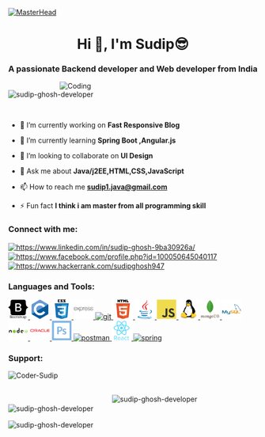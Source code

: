 [![MasterHead](https://developers.giphy.com/branch/master/static/api-512d36c09662682717108a38bbb5c57d.gif)](https://codegrills.in)

<h1 align="center">Hi 👋, I'm Sudip😎</h1>
<h3 align="center">A passionate Backend developer and Web developer from India</h3>
<img align="right" alt="Coding" width="400" src="https://www.chawtechsolutions.com/wp-content/uploads/2019/03/senior-front-end-developer-openings-1.gif">

<p align="left"> <img src="https://komarev.com/ghpvc/?username=sudip-ghosh-developer&label=Profile%20views&color=0e75b6&style=flat" alt="sudip-ghosh-developer" /> </p>

<p align="left"> <a href="https://twitter.com/" target="blank"><img src="https://img.shields.io/twitter/follow/?logo=twitter&style=for-the-badge" alt="" /></a> </p>

- 🔭 I’m currently working on **Fast Responsive Blog**

- 🌱 I’m currently learning **Spring Boot ,Angular.js**

- 👯 I’m looking to collaborate on **UI Design**

- 💬 Ask me about **Java/j2EE,HTML,CSS,JavaScript**

- 📫 How to reach me **sudip1.java@gmail.com**

- ⚡ Fun fact **I think i am master from all programming skill**

<h3 align="left">Connect with me:</h3>
<p align="left">
<a href="https://linkedin.com/in/https://www.linkedin.com/in/sudip-ghosh-9ba30926a/" target="_blank"><img align="center" src="https://raw.githubusercontent.com/rahuldkjain/github-profile-readme-generator/master/src/images/icons/Social/linked-in-alt.svg" alt="https://www.linkedin.com/in/sudip-ghosh-9ba30926a/" height="30" width="40" /></a>
<a href="https://fb.com/https://www.facebook.com/profile.php?id=100050645040117" target="blank"><img align="center" src="https://raw.githubusercontent.com/rahuldkjain/github-profile-readme-generator/master/src/images/icons/Social/facebook.svg" alt="https://www.facebook.com/profile.php?id=100050645040117" height="30" width="40" /></a>
<a href="https://www.hackerrank.com/https://www.hackerrank.com/sudipghosh947" target="blank"><img align="center" src="https://raw.githubusercontent.com/rahuldkjain/github-profile-readme-generator/master/src/images/icons/Social/hackerrank.svg" alt="https://www.hackerrank.com/sudipghosh947" height="30" width="40" /></a>
</p>

<h3 align="left">Languages and Tools:</h3>
<p align="left"> <a href="https://getbootstrap.com" target="_blank" rel="noreferrer"> <img src="https://raw.githubusercontent.com/devicons/devicon/master/icons/bootstrap/bootstrap-plain-wordmark.svg" alt="bootstrap" width="40" height="40"/> </a> <a href="https://www.cprogramming.com/" target="_blank" rel="noreferrer"> <img src="https://raw.githubusercontent.com/devicons/devicon/master/icons/c/c-original.svg" alt="c" width="40" height="40"/> </a> <a href="https://www.w3schools.com/css/" target="_blank" rel="noreferrer"> <img src="https://raw.githubusercontent.com/devicons/devicon/master/icons/css3/css3-original-wordmark.svg" alt="css3" width="40" height="40"/> </a> <a href="https://expressjs.com" target="_blank" rel="noreferrer"> <img src="https://raw.githubusercontent.com/devicons/devicon/master/icons/express/express-original-wordmark.svg" alt="express" width="40" height="40"/> </a> <a href="https://git-scm.com/" target="_blank" rel="noreferrer"> <img src="https://www.vectorlogo.zone/logos/git-scm/git-scm-icon.svg" alt="git" width="40" height="40"/> </a> <a href="https://www.w3.org/html/" target="_blank" rel="noreferrer"> <img src="https://raw.githubusercontent.com/devicons/devicon/master/icons/html5/html5-original-wordmark.svg" alt="html5" width="40" height="40"/> </a> <a href="https://www.java.com" target="_blank" rel="noreferrer"> <img src="https://raw.githubusercontent.com/devicons/devicon/master/icons/java/java-original.svg" alt="java" width="40" height="40"/> </a> <a href="https://developer.mozilla.org/en-US/docs/Web/JavaScript" target="_blank" rel="noreferrer"> <img src="https://raw.githubusercontent.com/devicons/devicon/master/icons/javascript/javascript-original.svg" alt="javascript" width="40" height="40"/> </a> <a href="https://www.linux.org/" target="_blank" rel="noreferrer"> <img src="https://raw.githubusercontent.com/devicons/devicon/master/icons/linux/linux-original.svg" alt="linux" width="40" height="40"/> </a> <a href="https://www.mongodb.com/" target="_blank" rel="noreferrer"> <img src="https://raw.githubusercontent.com/devicons/devicon/master/icons/mongodb/mongodb-original-wordmark.svg" alt="mongodb" width="40" height="40"/> </a> <a href="https://www.mysql.com/" target="_blank" rel="noreferrer"> <img src="https://raw.githubusercontent.com/devicons/devicon/master/icons/mysql/mysql-original-wordmark.svg" alt="mysql" width="40" height="40"/> </a> <a href="https://nodejs.org" target="_blank" rel="noreferrer"> <img src="https://raw.githubusercontent.com/devicons/devicon/master/icons/nodejs/nodejs-original-wordmark.svg" alt="nodejs" width="40" height="40"/> </a> <a href="https://www.oracle.com/" target="_blank" rel="noreferrer"> <img src="https://raw.githubusercontent.com/devicons/devicon/master/icons/oracle/oracle-original.svg" alt="oracle" width="40" height="40"/> </a> <a href="https://www.photoshop.com/en" target="_blank" rel="noreferrer"> <img src="https://raw.githubusercontent.com/devicons/devicon/master/icons/photoshop/photoshop-line.svg" alt="photoshop" width="40" height="40"/> </a> <a href="https://postman.com" target="_blank" rel="noreferrer"> <img src="https://www.vectorlogo.zone/logos/getpostman/getpostman-icon.svg" alt="postman" width="40" height="40"/> </a> <a href="https://reactjs.org/" target="_blank" rel="noreferrer"> <img src="https://raw.githubusercontent.com/devicons/devicon/master/icons/react/react-original-wordmark.svg" alt="react" width="40" height="40"/> </a> <a href="https://spring.io/" target="_blank" rel="noreferrer"> <img src="https://www.vectorlogo.zone/logos/springio/springio-icon.svg" alt="spring" width="40" height="40"/> </a> </p>

<h3 align="left">Support:</h3>
<p><a href="https://www.buymeacoffee.com/Coder-Sudip"> <img align="left" src="https://cdn.buymeacoffee.com/buttons/v2/default-yellow.png" height="50" width="210" alt="Coder-Sudip" /></a></p><br><br>

<p><img align="left" src="https://github-readme-stats.vercel.app/api/top-langs?username=sudip-ghosh-developer&show_icons=true&locale=en&layout=compact" alt="sudip-ghosh-developer" /></p>

<p>&nbsp;<img align="center" src="https://github-readme-stats.vercel.app/api?username=sudip-ghosh-developer&show_icons=true&locale=en" alt="sudip-ghosh-developer" /></p>

<p><img align="center" src="https://github-readme-streak-stats.herokuapp.com/?user=sudip-ghosh-developer&" alt="sudip-ghosh-developer" /></p>
